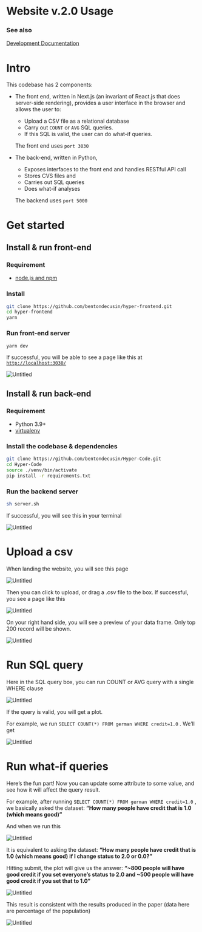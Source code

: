 # Website v.2.0 Usage

### See also
[Development Documentation](https://github.com/bentondecusin/hyper-frontend/blob/main/DevelopmentDocumentation.md)  

# Intro

This codebase has 2 components: 

- The front end, written in Next.js (an invariant of React.js that does server-side rendering), provides a user interface in the browser and allows the user to:
    - Upload a CSV file as a relational  database
    - Carry out `COUNT` or `AVG` SQL queries.
    - If this SQL is valid, the user can do what-if queries.
    
    The front end uses `port 3030`
    
- The back-end, written in Python,
    - Exposes interfaces to the front end and handles RESTful API call
    - Stores CVS files and
    - Carries out SQL queries
    - Does what-if analyses
    
    The backend uses `port 5000`
    

# Get started

## Install & run front-end

### Requirement

- [n](https://github.com/nvm-sh/nvm)[ode.js and npm](https://docs.npmjs.com/downloading-and-installing-node-js-and-npm)

### Install

```bash
git clone https://github.com/bentondecusin/hyper-frontend.git
cd hyper-frontend
yarn
```

### Run front-end server

```bash
yarn dev
```

If successful, you will be able to see a page like this at [`http://localhost:3030/`](http://localhost:3030/)

![Untitled](readme/Untitled.png)

## Install & run back-end

### Requirement

- Python 3.9+
- [virtualenv](https://virtualenv.pypa.io/en/latest/installation.html)

### Install the codebase & dependencies

```bash
git clone https://github.com/bentondecusin/Hyper-Code.git
cd Hyper-Code
source ./venv/bin/activate 
pip install -r requirements.txt
```

### Run the backend server

```bash
sh server.sh
```

If successful, you will see this in your terminal

![Untitled](readme/Untitled%201.png)

# Upload a csv

When landing the website, you will see this page

![Untitled](readme/Untitled%202.png)

Then you can click to upload, or drag a .csv file to the box. If successful, you see a page like this

![Untitled](readme/Untitled%203.png)

On your right hand side, you will see a preview of your data frame. Only top 200 record will be shown.

![Untitled](readme/Untitled%204.png)

# Run SQL query

Here in the SQL query box, you can run COUNT or AVG query with a single WHERE clause

![Untitled](readme/Untitled%205.png)

If the query is valid, you will get a plot.

For example, we run `SELECT COUNT(*) FROM german WHERE credit=1.0` . We’ll get

![Untitled](readme/Untitled%206.png)

# Run what-if queries

Here’s the fun part! Now you can update some attribute to some value, and see how it will affect the query result.

For example, after running `SELECT COUNT(*) FROM german WHERE credit=1.0` , we basically asked the dataset: **“How many people have credit that is 1.0 (which means good)”**

And when we run this

 

![Untitled](readme/Untitled%207.png)

It is equivalent to asking the dataset: **“How many people have credit that is 1.0 (which means good) if I change status to 2.0 or 0.0?”**

Hitting submit, the plot will give us the answer: **“~800 people will have good credit if you set everyone’s status to 2.0 and ~500 people will have good credit if you set that to 1.0“**

![Untitled](readme/Untitled%208.png)

This result is consistent with the results produced in the paper (data here are percentage of the population)

![Untitled](readme/Untitled%209.png)